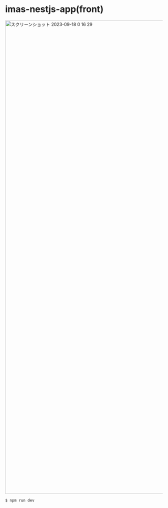 # imas-nestjs-app(front)

<img width="1512" alt="スクリーンショット 2023-09-18 0 16 29" src="https://github.com/OHMORIYUSUKE/imas-nestjs-app/assets/72294945/d0ae96ad-6985-456c-a10f-19a87b7dd70f">

```sh
$ npm run dev
```
